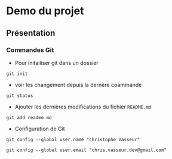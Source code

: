 # Demo du projet

## Présentation

### Commandes Git
* Pour initailiser git dans un dossier
```
git init
```
* voir les changement depuis la dernère coammande
```
git status
```
* Ajouter les dernières modifications du fichier  `README.md`
```
git add readme.md
```
* Configuration de Git
```
git config --global user.name "christophe Vasseur"
```
```
git config --global user.email "chris.vasseur.dev@gmail.com"
```